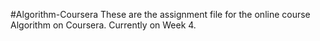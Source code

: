 #Algorithm-Coursera
These are the assignment file for the online course Algorithm on Coursera. Currently on Week 4.
